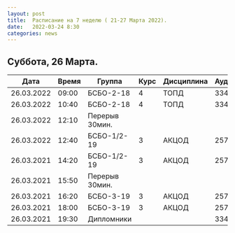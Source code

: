 ```yaml
---
layout: post
title:  Расписание на 7 неделю ( 21-27 Марта 2022).
date:   2022-03-24 8:30
categories: news
---
```


## Суббота, 26 Марта.

| Дата          | Время   | Группа        | Курс | Дисциплина  | Аудитория | Материалы |
| ------------- | ------- | ------------- | ---- | ----------- | --------- | --------- |
|26.03.2022     |09:00    |БСБО-2-18      |4     |ТОПД         |   334     |           |
|26.03.2022     |10:40    |БСБО-2-18      |4     |ТОПД         |   334     |           |
|26.03.2022     |12:10    |Перерыв 30мин. |      |             |           |           |
|26.03.2022     |12:40    |БСБО-1/2-19    |3     |АКЦОД        |   257     |           |
|26.03.2021     |14:20    |БСБО-1/2-19    |3     |АКЦОД        |   257     |           |
|26.03.2021     |15:50    |Перерыв 30мин. |      |             |           |           |
|26.03.2021     |16:20    |БСБО-3-19      |3     |АКЦОД        |   257     |           |
|26.03.2021     |18:00    |БСБО-3-19      |3     |АКЦОД        |   257     |           |
|26.03.2021     |19:30    |Дипломники     |      |             |   334     |           |
